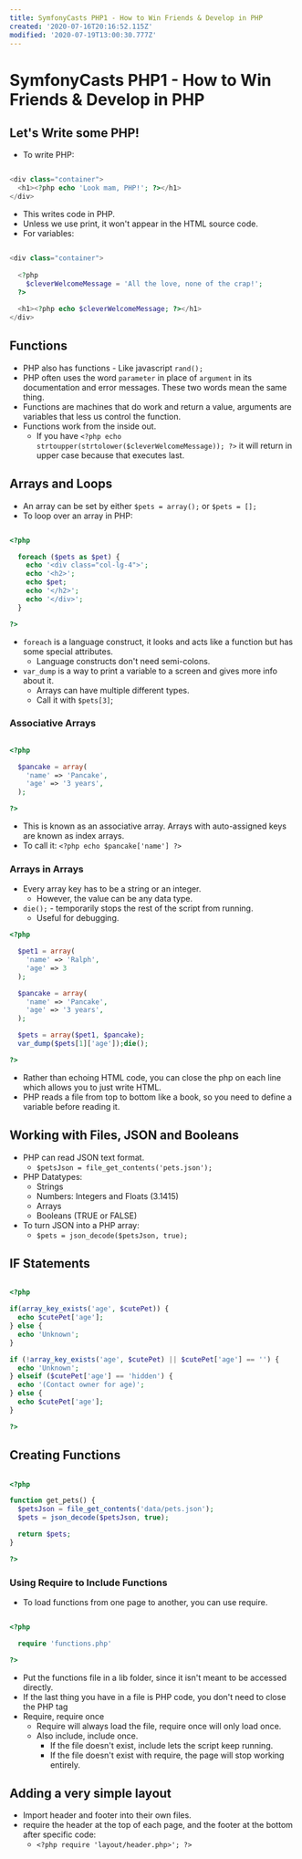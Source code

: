 ```yaml
---
title: SymfonyCasts PHP1 - How to Win Friends & Develop in PHP
created: '2020-07-16T20:16:52.115Z'
modified: '2020-07-19T13:00:30.777Z'
---
```


# SymfonyCasts PHP1 - How to Win Friends & Develop in PHP

## Let's Write some PHP!

* To write PHP:

```php

<div class="container">
  <h1><?php echo 'Look mam, PHP!'; ?></h1>
</div>

```
* This writes code in PHP.
* Unless we use print, it won't appear in the HTML source code.
* For variables:

```php

<div class="container">
  
  <?php 
    $cleverWelcomeMessage = 'All the love, none of the crap!';
  ?>
  
  <h1><?php echo $cleverWelcomeMessage; ?></h1>
</div>

```

## Functions

* PHP also has functions - Like javascript `rand();`
* PHP often uses the word `parameter` in place of `argument` in its documentation and error messages. These two words mean the same thing.
* Functions are machines that do work and return a value, arguments are variables that less us control the function.
* Functions work from the inside out.
  * If you have `<?php echo strtoupper(strtolower($cleverWelcomeMessage)); ?>` it will return in upper case because that executes last.

## Arrays and Loops

* An array can be set by either `$pets = array();` or `$pets = [];`
* To loop over an array in PHP:

```php

<?php

  foreach ($pets as $pet) {
    echo '<div class="col-lg-4">';
    echo '<h2>';
    echo $pet;
    echo '</h2>';
    echo '</div>';
  }

?>

```
* `foreach` is a language construct, it looks and acts like a function but has some special attributes.
  * Language constructs don't need semi-colons.
* `var_dump` is a way to print a variable to a screen and gives more info about it.
  * Arrays can have multiple different types.
  * Call it with `$pets[3]`;

### Associative Arrays

```php

<?php 

  $pancake = array(
    'name' => 'Pancake',
    'age' => '3 years',
  );

?>

```

* This is known as an associative array. Arrays with auto-assigned keys are known as index arrays.
* To call it: `<?php echo $pancake['name'] ?>`

### Arrays in Arrays

* Every array key has to be a string or an integer.
  * However, the value can be any data type.
* `die();` - temporarily stops the rest of the script from running.
  * Useful for debugging.

```php
<?php 

  $pet1 = array(
    'name' => 'Ralph',
    'age' => 3
  );

  $pancake = array(
    'name' => 'Pancake',
    'age' => '3 years',
  );

  $pets = array($pet1, $pancake);
  var_dump($pets[1]['age']);die();

?>

```
* Rather than echoing HTML code, you can close the php on each line which allows you to just write HTML.
* PHP reads a file from top to bottom like a book, so you need to define a variable before reading it.

## Working with Files, JSON and Booleans

* PHP can read JSON text format.
  * `$petsJson = file_get_contents('pets.json');`
* PHP Datatypes:
  * Strings
  * Numbers: Integers and Floats (3.1415)
  * Arrays
  * Booleans (TRUE or FALSE)
* To turn JSON into a PHP array:
  * `$pets = json_decode($petsJson, true);`

## IF Statements

```php

<?php 

if(array_key_exists('age', $cutePet)) {
  echo $cutePet['age'];
} else {
  echo 'Unknown';
}

if (!array_key_exists('age', $cutePet) || $cutePet['age'] == '') {
  echo 'Unknown';
} elseif ($cutePet['age'] == 'hidden') {
  echo '(Contact owner for age)';
} else {
  echo $cutePet['age'];
}

?>

```

## Creating Functions

```php

<?php 

function get_pets() {
  $petsJson = file_get_contents('data/pets.json');
  $pets = json_decode($petsJson, true);

  return $pets;
}

?>

```

### Using Require to Include Functions

* To load functions from one page to another, you can use require.

```php

<?php

  require 'functions.php'

?>

```

* Put the functions file in a lib folder, since it isn't meant to be accessed directly.
* If the last thing you have in a file is PHP code, you don't need to close the PHP tag
* Require, require once
  * Require will always load the file, require once will only load once.
  * Also include, include once.
    * If the file doesn't exist, include lets the script keep running.
    * If the file doesn't exist with require, the page will stop working entirely.

## Adding a very simple layout

* Import header and footer into their own files.
* require the header at the top of each page, and the footer at the bottom after specific code:
  * `<?php require 'layout/header.php>'; ?>`
